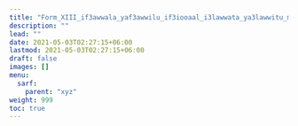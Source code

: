 ```yaml
---
title: "Form_XIII_if3awwala_yaf3awwilu_if3iooaal_i3lawwata_ya3lawwitu_mahmuz_lam"
description: ""
lead: ""
date: 2021-05-03T02:27:15+06:00
lastmod: 2021-05-03T02:27:15+06:00
draft: false
images: []
menu: 
  sarf:
    parent: "xyz"
weight: 999
toc: true
---
```



